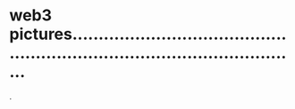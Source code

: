 # web3 pictures.................................................................................................
.
